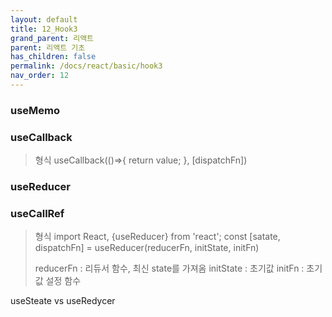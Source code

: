 ```yaml
---
layout: default
title: 12_Hook3
grand_parent: 리액트
parent: 리액트 기초
has_children: false
permalink: /docs/react/basic/hook3
nav_order: 12
---
```



### **useMemo**

### **useCallback**
> 형식
> useCallback(()=>{
>     return value;
> }, [dispatchFn])
> 
> 








### **useReducer**

### **useCallRef**



> 형식
> import React, {useReducer} from 'react';
> const [satate, dispatchFn] = useReducer(reducerFn, initState, initFn)
>
> reducerFn : 리듀서 함수, 최신 state를 가져옴
> initState : 초기값
> initFn :  초기값 설정 함수



useSteate vs useRedycer

